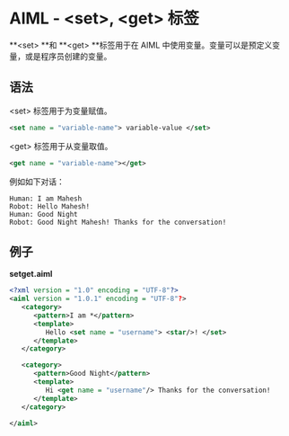 # AIML - &lt;set&gt;, &lt;get&gt; 标签

**&lt;set&gt; **和 **&lt;get&gt; **标签用于在 AIML 中使用变量。变量可以是预定义变量，或是程序员创建的变量。

## 语法

&lt;set&gt; 标签用于为变量赋值。

```xml
<set name = "variable-name"> variable-value </set>
```

&lt;get&gt; 标签用于从变量取值。

```xml
<get name = "variable-name"></get>
```

例如如下对话：

```
Human: I am Mahesh
Robot: Hello Mahesh!
Human: Good Night
Robot: Good Night Mahesh! Thanks for the conversation!
```

## 例子

**setget.aiml**

```xml
<?xml version = "1.0" encoding = "UTF-8"?>
<aiml version = "1.0.1" encoding = "UTF-8"?>
   <category>
      <pattern>I am *</pattern>
      <template>
         Hello <set name = "username"> <star/>! </set>
      </template>  
   </category>  

   <category>
      <pattern>Good Night</pattern>
      <template>
         Hi <get name = "username"/> Thanks for the conversation!
      </template>  
   </category>  

</aiml>
```



